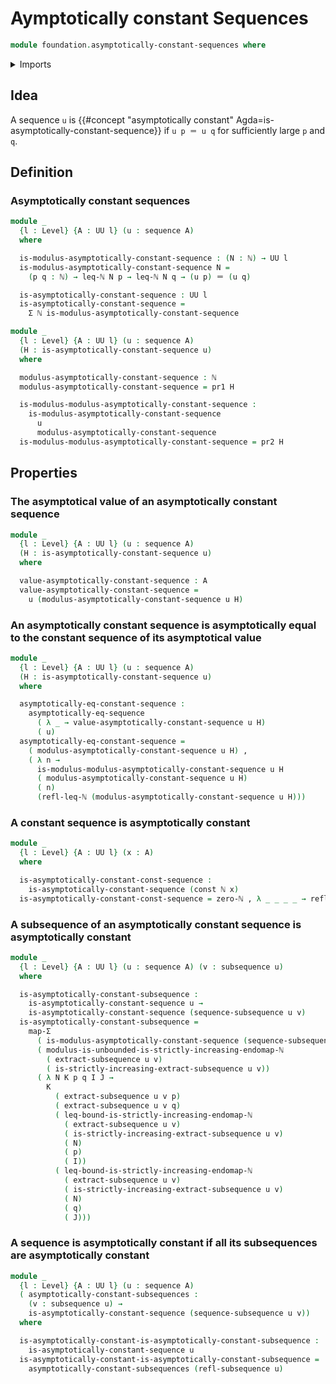# Aymptotically constant Sequences

```agda
module foundation.asymptotically-constant-sequences where
```

<details><summary>Imports</summary>

```agda
open import elementary-number-theory.inequality-natural-numbers
open import elementary-number-theory.monotonic-endomaps-natural-numbers
open import elementary-number-theory.natural-numbers

open import foundation.asymptotically-equal-sequences
open import foundation.constant-maps
open import foundation.dependent-pair-types
open import foundation.functoriality-dependent-pair-types
open import foundation.identity-types
open import foundation.sequences
open import foundation.subsequences
open import foundation.universe-levels
```

</details>

## Idea

A sequence `u` is
{{#concept "asymptotically constant" Agda=is-asymptotically-constant-sequence}}
if `u p ＝ u q` for sufficiently large `p` and `q`.

## Definition

### Asymptotically constant sequences

```agda
module _
  {l : Level} {A : UU l} (u : sequence A)
  where

  is-modulus-asymptotically-constant-sequence : (N : ℕ) → UU l
  is-modulus-asymptotically-constant-sequence N =
    (p q : ℕ) → leq-ℕ N p → leq-ℕ N q → (u p) ＝ (u q)

  is-asymptotically-constant-sequence : UU l
  is-asymptotically-constant-sequence =
    Σ ℕ is-modulus-asymptotically-constant-sequence
```

```agda
module _
  {l : Level} {A : UU l} (u : sequence A)
  (H : is-asymptotically-constant-sequence u)
  where

  modulus-asymptotically-constant-sequence : ℕ
  modulus-asymptotically-constant-sequence = pr1 H

  is-modulus-modulus-asymptotically-constant-sequence :
    is-modulus-asymptotically-constant-sequence
      u
      modulus-asymptotically-constant-sequence
  is-modulus-modulus-asymptotically-constant-sequence = pr2 H
```

## Properties

### The asymptotical value of an asymptotically constant sequence

```agda
module _
  {l : Level} {A : UU l} (u : sequence A)
  (H : is-asymptotically-constant-sequence u)
  where

  value-asymptotically-constant-sequence : A
  value-asymptotically-constant-sequence =
    u (modulus-asymptotically-constant-sequence u H)
```

### An asymptotically constant sequence is asymptotically equal to the constant sequence of its asymptotical value

```agda
module _
  {l : Level} {A : UU l} (u : sequence A)
  (H : is-asymptotically-constant-sequence u)
  where

  asymptotically-eq-constant-sequence :
    asymptotically-eq-sequence
      ( λ _ → value-asymptotically-constant-sequence u H)
      ( u)
  asymptotically-eq-constant-sequence =
    ( modulus-asymptotically-constant-sequence u H) ,
    ( λ n →
      is-modulus-modulus-asymptotically-constant-sequence u H
      ( modulus-asymptotically-constant-sequence u H)
      ( n)
      (refl-leq-ℕ (modulus-asymptotically-constant-sequence u H)))
```

### A constant sequence is asymptotically constant

```agda
module _
  {l : Level} {A : UU l} (x : A)
  where

  is-asymptotically-constant-const-sequence :
    is-asymptotically-constant-sequence (const ℕ x)
  is-asymptotically-constant-const-sequence = zero-ℕ , λ _ _ _ _ → refl
```

### A subsequence of an asymptotically constant sequence is asymptotically constant

```agda
module _
  {l : Level} {A : UU l} (u : sequence A) (v : subsequence u)
  where

  is-asymptotically-constant-subsequence :
    is-asymptotically-constant-sequence u →
    is-asymptotically-constant-sequence (sequence-subsequence u v)
  is-asymptotically-constant-subsequence =
    map-Σ
      ( is-modulus-asymptotically-constant-sequence (sequence-subsequence u v))
      ( modulus-is-unbounded-is-strictly-increasing-endomap-ℕ
        ( extract-subsequence u v)
        ( is-strictly-increasing-extract-subsequence u v))
      ( λ N K p q I J →
        K
          ( extract-subsequence u v p)
          ( extract-subsequence u v q)
          ( leq-bound-is-strictly-increasing-endomap-ℕ
            ( extract-subsequence u v)
            ( is-strictly-increasing-extract-subsequence u v)
            ( N)
            ( p)
            ( I))
          ( leq-bound-is-strictly-increasing-endomap-ℕ
            ( extract-subsequence u v)
            ( is-strictly-increasing-extract-subsequence u v)
            ( N)
            ( q)
            ( J)))
```

### A sequence is asymptotically constant if all its subsequences are asymptotically constant

```agda
module _
  {l : Level} {A : UU l} (u : sequence A)
  ( asymptotically-constant-subsequences :
    (v : subsequence u) →
    is-asymptotically-constant-sequence (sequence-subsequence u v))
  where

  is-asymptotically-constant-is-asymptotically-constant-subsequence :
    is-asymptotically-constant-sequence u
  is-asymptotically-constant-is-asymptotically-constant-subsequence =
    asymptotically-constant-subsequences (refl-subsequence u)
```
